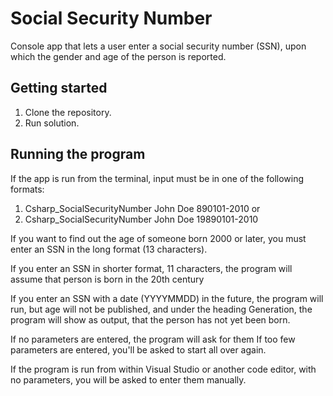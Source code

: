 # Social Security Number

Console app that lets a user enter a social security number (SSN), 
upon which the gender and age of the person is reported.

## Getting started

1. Clone the repository.
2. Run solution.

## Running the program

If the app is run from the terminal,
input must be in one of the following formats:

1) Csharp_SocialSecurityNumber John Doe 890101-2010 or
2) Csharp_SocialSecurityNumber John Doe 19890101-2010

If you want to find out the age of someone born 2000 or later,
you must enter an SSN in the long format (13 characters).

If you enter an SSN in shorter format, 11 characters,
the program will assume that person is born in the 20th century

If you enter an SSN with a date (YYYYMMDD) in the future,
the program will run, but age will not be published,
and under the heading Generation, the program will show
as output, that the person has not yet been born.

If no parameters are entered, the program will ask for them
If too few parameters are entered, you'll be asked to start all over again.

If the program is run from within Visual Studio or another code editor, with
no parameters, you will be asked to enter them manually.